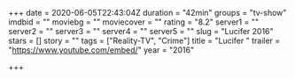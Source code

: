 +++
date = 2020-06-05T22:43:04Z
duration = "42min"
groups = "tv-show"
imdbid = ""
moviebg = ""
moviecover = ""
rating = "8.2"
server1 = ""
server2 = ""
server3 = ""
server4 = ""
server5 = ""
slug = "Lucifer 2016"
stars = []
story = ""
tags = ["Reality-TV", "Crime"]
title = "Lucifer "
trailer = "https://www.youtube.com/embed/"
year = "2016"

+++
